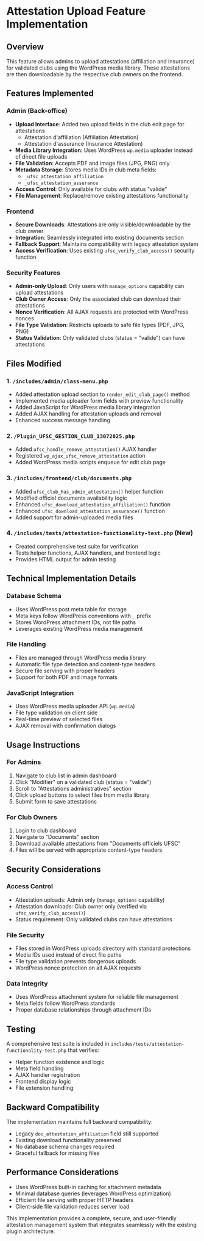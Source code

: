 # Attestation Upload Feature Implementation

## Overview
This feature allows admins to upload attestations (affiliation and insurance) for validated clubs using the WordPress media library. These attestations are then downloadable by the respective club owners on the frontend.

## Features Implemented

### Admin (Back-office)
- **Upload Interface**: Added two upload fields in the club edit page for attestations
  - Attestation d'affiliation (Affiliation Attestation)  
  - Attestation d'assurance (Insurance Attestation)
- **Media Library Integration**: Uses WordPress `wp.media` uploader instead of direct file uploads
- **File Validation**: Accepts PDF and image files (JPG, PNG) only
- **Metadata Storage**: Stores media IDs in club meta fields:
  - `_ufsc_attestation_affiliation`
  - `_ufsc_attestation_assurance`
- **Access Control**: Only available for clubs with status "valide"
- **File Management**: Replace/remove existing attestations functionality

### Frontend 
- **Secure Downloads**: Attestations are only visible/downloadable by the club owner
- **Integration**: Seamlessly integrated into existing documents section
- **Fallback Support**: Maintains compatibility with legacy attestation system
- **Access Verification**: Uses existing `ufsc_verify_club_access()` security function

### Security Features
- **Admin-only Upload**: Only users with `manage_options` capability can upload attestations
- **Club Owner Access**: Only the associated club can download their attestations
- **Nonce Verification**: All AJAX requests are protected with WordPress nonces
- **File Type Validation**: Restricts uploads to safe file types (PDF, JPG, PNG)
- **Status Validation**: Only validated clubs (status = "valide") can have attestations

## Files Modified

### 1. `/includes/admin/class-menu.php`
- Added attestation upload section to `render_edit_club_page()` method
- Implemented media uploader form fields with preview functionality
- Added JavaScript for WordPress media library integration
- Added AJAX handling for attestation uploads and removal
- Enhanced success message handling

### 2. `/Plugin_UFSC_GESTION_CLUB_13072025.php`
- Added `ufsc_handle_remove_attestation()` AJAX handler
- Registered `wp_ajax_ufsc_remove_attestation` action
- Added WordPress media scripts enqueue for edit club page

### 3. `/includes/frontend/club/documents.php`
- Added `ufsc_club_has_admin_attestation()` helper function
- Modified official documents availability logic
- Enhanced `ufsc_download_attestation_affiliation()` function
- Enhanced `ufsc_download_attestation_assurance()` function
- Added support for admin-uploaded media files

### 4. `/includes/tests/attestation-functionality-test.php` (New)
- Created comprehensive test suite for verification
- Tests helper functions, AJAX handlers, and frontend logic
- Provides HTML output for admin testing

## Technical Implementation Details

### Database Schema
- Uses WordPress post meta table for storage
- Meta keys follow WordPress conventions with `_` prefix
- Stores WordPress attachment IDs, not file paths
- Leverages existing WordPress media management

### File Handling
- Files are managed through WordPress media library
- Automatic file type detection and content-type headers
- Secure file serving with proper headers
- Support for both PDF and image formats

### JavaScript Integration
- Uses WordPress media uploader API (`wp.media`)
- File type validation on client side
- Real-time preview of selected files
- AJAX removal with confirmation dialogs

## Usage Instructions

### For Admins
1. Navigate to club list in admin dashboard
2. Click "Modifier" on a validated club (status = "valide")
3. Scroll to "Attestations administratives" section
4. Click upload buttons to select files from media library
5. Submit form to save attestations

### For Club Owners
1. Login to club dashboard
2. Navigate to "Documents" section
3. Download available attestations from "Documents officiels UFSC"
4. Files will be served with appropriate content-type headers

## Security Considerations

### Access Control
- Attestation uploads: Admin only (`manage_options` capability)
- Attestation downloads: Club owner only (verified via `ufsc_verify_club_access()`)
- Status requirement: Only validated clubs can have attestations

### File Security
- Files stored in WordPress uploads directory with standard protections
- Media IDs used instead of direct file paths
- File type validation prevents dangerous uploads
- WordPress nonce protection on all AJAX requests

### Data Integrity
- Uses WordPress attachment system for reliable file management
- Meta fields follow WordPress standards
- Proper database relationships through attachment IDs

## Testing

A comprehensive test suite is included in `includes/tests/attestation-functionality-test.php` that verifies:
- Helper function existence and logic
- Meta field handling
- AJAX handler registration  
- Frontend display logic
- File extension handling

## Backward Compatibility

The implementation maintains full backward compatibility:
- Legacy `doc_attestation_affiliation` field still supported
- Existing download functionality preserved
- No database schema changes required
- Graceful fallback for missing files

## Performance Considerations

- Uses WordPress built-in caching for attachment metadata
- Minimal database queries (leverages WordPress optimization)
- Efficient file serving with proper HTTP headers
- Client-side file validation reduces server load

This implementation provides a complete, secure, and user-friendly attestation management system that integrates seamlessly with the existing plugin architecture.